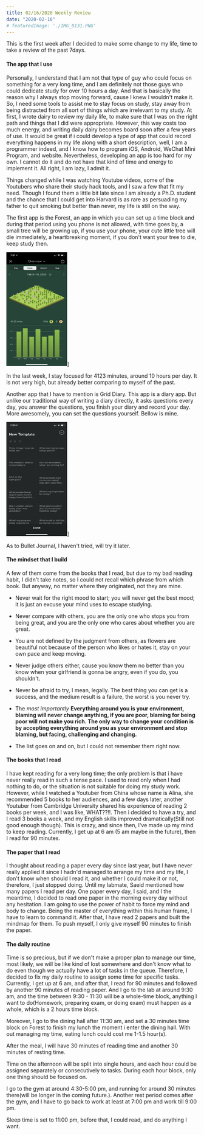 ```yaml
---
title: 02/16/2020 Weekly Review 
date: "2020-02-16"
# featuredImage: './IMG_0131.PNG'
---
```


This is the first week after I decided to make some change to my life, time to take a review of the past 7days.

#### The app that I use
Personally, I understand that I am not that type of guy who could focus on something for a very long time, and I am definitely not those guys who could dedicate study for over 10 hours a day. And that is basically the reason why I always stop moving forward, cause I knew I wouldn't make it. So, I need some tools to assist me to stay focus on study, stay away from being distracted from all sort of things which are irrelevant to my study. At first, I wrote dairy to review my daily life, to make sure that I was on the right path and things that I did were appropriate. However, this way costs too much energy, and writing daily dairy becomes board soon after a few years of use. It would be great if i could develop a type of app that could record everything happens in my life along with a short description, well, I am a programmer indeed, and I know how to program iOS, Android, WeChat Mini Program, and website. Nevertheless, developing an app is too hard for my own. I cannot do it and do not have that kind of time and energy to implement it. All right, I am lazy, I admit it. 

Things changed while I was watching Youtube videos, some of the Youtubers who share their study hack tools, and I saw a few that fit my need. Though I found them a little bit late since I am already a Ph.D. student and the chance that I could get into Harvard is as rare as persuading my father to quit smoking but better than never, my life is still on the way.

The first app is the Forest, an app in which you can set up a time block and during that period using you phone is not allowed, with time goes by, a small tree will be growing up, if you use your phone, your cute little tree will die immediately, a heartbreaking moment, if you don't want your tree to die, keep study then.

<img src="./IMG_0131.PNG" width="160" height="300">]

In the last week, I stay focused for 4123 minutes, around 10 hours per day. It is not very high, but already better comparing to myself of the past. 

Another app that I have to mention is Grid Diary. This app is a diary app. But unlike our traditional way of writing a diary directly, it asks questions every day, you answer the questions, you finish your diary and record your day. More awesomely, you can set the questions yourself. Bellow is mine.

<img src="./IMG_0132.PNG" width="160" height="300">]


As to Bullet Journal, I haven't tried, will try it later.

#### The mindset that I build
A few of them come from the books that I read, but due to my bad reading habit, I didn't take notes, so I could not recall which phrase from which book. But anyway, no matter where they originated, not they are mine.

- Never wait for the right mood to start; you will never get the best mood; it is just an excuse your mind uses to escape studying.

- Never compare with others, you are the only one who stops you from being great, and you are the only one who cares about whether you are great.

- You are not defined by the judgment from others, as flowers are beautiful not because of the person who likes or hates it, stay on your own pace and keep moving.

- Never judge others either, cause you know them no better than you know when your girlfriend is gonna be angry, even if you do, you shouldn't.

- Never be afraid to try, I mean, legally. The best thing you can get is a success, and the medium result is a failure, the worst is you never try.

- The *most importantly* **Everything around you is your environment, blaming will never change anything, if you are poor, blaming for being poor will not make you rich. The only way to change your condition is by accepting everything around you as your environment and stop blaming, but facing, challenging and changing.**

- The list goes on and on, but I could not remember them right now. 


#### The books that I read

I have kept reading for a very long time; the only problem is that i have never really read in such a tense pace. I used to read only when I had nothing to do, or the situation is not suitable for doing my study work. However, while I watched a Youtuber from China whose name is Alina, she recommended 5 books to her audiences, and a few days later, another Youtuber from Cambridge University shared his experience of reading 2 books per week, and I was like, WHAT??!!. Then i decided to have a try, and I read 3 books a week, and my English skills improved dramatically(Still not good enough though). This is crazy, and since then, I've made up my mind to keep reading. Currently, I get up at 6 am (5 am maybe in the future), then I read for 90 minutes.

#### The paper that I read

I thought about reading a paper every day since last year, but I have never really applied it since I hadn'd managed to arrange my time and my life, I don't know when should I read it, and whether I could make it or not, therefore, I just stopped doing. Until my labmate, Saeid mentioned how many papers I read per day. One paper every day, I said, and I the meantime, I decided to read one paper in the morning every day without any hesitation. I am going to use the power of habit to force my mind and body to change. Being the master of everything within this human frame, I have to learn to command it. After that, I have read 2 papers and built the mindmap for them. To push myself, I only give myself 90 minutes to finish the paper.


#### The daily routine
Time is so precious, but if we don't make a proper plan to manage our time, most likely, we will be like kind of lost somewhere and don't know what to do even though we actually have a lot of tasks in the queue. Therefore, I decided to fix my daily routine to assign some time for specific tasks. Currently, I get up at 6 am, and after that, I read for 90 minutes and followed by another 90 minutes of reading paper. And I go to the lab at around 9:30 am, and the time between 9:30 - 11:30 will be a whole-time block, anything I want to do(Homework, preparing exam, or doing exam) must happen as a whole, which is a 2 hours time block.

Moreover, I go to the dining hall after 11:30 am, and set a 30 minutes time block on Forest to finish my lunch the moment i enter the dining hall. With out managing my time, eating lunch could cost me 1-1.5 hour(s). 

After the meal, I will have 30 minutes of reading time and another 30 minutes of resting time. 

Time on the afternoon will be split into single hours, and each hour could be assigned separately or consecutively to tasks. During each hour block, only one thing should be focused on.

I go to the gym at around 4:30-5:00 pm, and running for around 30 minutes there(will be longer in the coming future.). Another rest period comes after the gym, and I have to go back to work at least at 7:00 pm and work till 9:00 pm.

Sleep time is set to 11:00 pm, before that, I could read, and do anything I want.